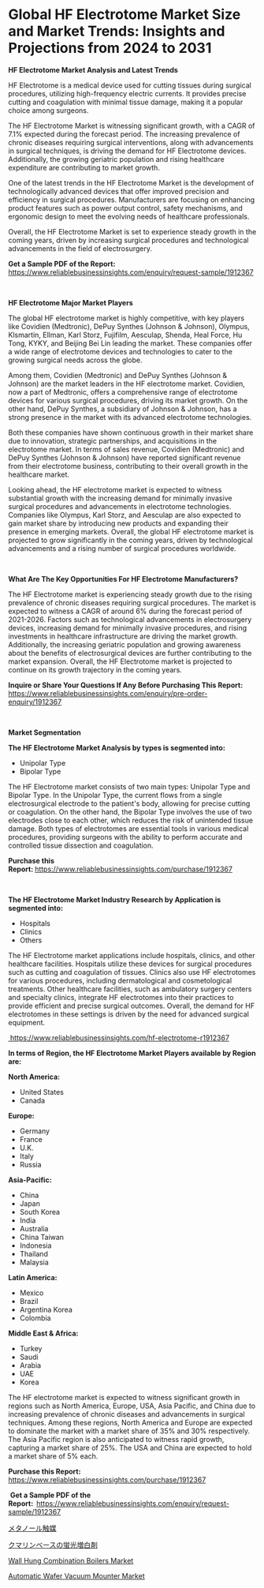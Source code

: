 <p><h1>Global HF Electrotome Market Size and Market Trends: Insights and Projections from 2024 to 2031</h1></p><p><strong>HF Electrotome Market Analysis and Latest Trends</strong></p>
<p><p>HF Electrotome is a medical device used for cutting tissues during surgical procedures, utilizing high-frequency electric currents. It provides precise cutting and coagulation with minimal tissue damage, making it a popular choice among surgeons.</p><p>The HF Electrotome Market is witnessing significant growth, with a CAGR of 7.1% expected during the forecast period. The increasing prevalence of chronic diseases requiring surgical interventions, along with advancements in surgical techniques, is driving the demand for HF Electrotome devices. Additionally, the growing geriatric population and rising healthcare expenditure are contributing to market growth.</p><p>One of the latest trends in the HF Electrotome Market is the development of technologically advanced devices that offer improved precision and efficiency in surgical procedures. Manufacturers are focusing on enhancing product features such as power output control, safety mechanisms, and ergonomic design to meet the evolving needs of healthcare professionals.</p><p>Overall, the HF Electrotome Market is set to experience steady growth in the coming years, driven by increasing surgical procedures and technological advancements in the field of electrosurgery.</p></p>
<p><strong>Get a Sample PDF of the Report:&nbsp;</strong> <a href="https://www.reliablebusinessinsights.com/enquiry/request-sample/1912367">https://www.reliablebusinessinsights.com/enquiry/request-sample/1912367</a></p>
<p>&nbsp;</p>
<p><strong>HF Electrotome Major Market Players</strong></p>
<p><p>The global HF electrotome market is highly competitive, with key players like Covidien (Medtronic), DePuy Synthes (Johnson & Johnson), Olympus, Klsmartin, Ellman, Karl Storz, Fujifilm, Aesculap, Shenda, Heal Force, Hu Tong, KYKY, and Beijing Bei Lin leading the market. These companies offer a wide range of electrotome devices and technologies to cater to the growing surgical needs across the globe.</p><p>Among them, Covidien (Medtronic) and DePuy Synthes (Johnson & Johnson) are the market leaders in the HF electrotome market. Covidien, now a part of Medtronic, offers a comprehensive range of electrotome devices for various surgical procedures, driving its market growth. On the other hand, DePuy Synthes, a subsidiary of Johnson & Johnson, has a strong presence in the market with its advanced electrotome technologies.</p><p>Both these companies have shown continuous growth in their market share due to innovation, strategic partnerships, and acquisitions in the electrotome market. In terms of sales revenue, Covidien (Medtronic) and DePuy Synthes (Johnson & Johnson) have reported significant revenue from their electrotome business, contributing to their overall growth in the healthcare market.</p><p>Looking ahead, the HF electrotome market is expected to witness substantial growth with the increasing demand for minimally invasive surgical procedures and advancements in electrotome technologies. Companies like Olympus, Karl Storz, and Aesculap are also expected to gain market share by introducing new products and expanding their presence in emerging markets. Overall, the global HF electrotome market is projected to grow significantly in the coming years, driven by technological advancements and a rising number of surgical procedures worldwide.</p></p>
<p>&nbsp;</p>
<p><strong>What Are The Key Opportunities For HF Electrotome Manufacturers?</strong></p>
<p><p>The HF Electrotome market is experiencing steady growth due to the rising prevalence of chronic diseases requiring surgical procedures. The market is expected to witness a CAGR of around 6% during the forecast period of 2021-2026. Factors such as technological advancements in electrosurgery devices, increasing demand for minimally invasive procedures, and rising investments in healthcare infrastructure are driving the market growth. Additionally, the increasing geriatric population and growing awareness about the benefits of electrosurgical devices are further contributing to the market expansion. Overall, the HF Electrotome market is projected to continue on its growth trajectory in the coming years.</p></p>
<p><strong>Inquire or Share Your Questions If Any Before Purchasing This Report:</strong> <a href="https://www.reliablebusinessinsights.com/enquiry/pre-order-enquiry/1912367">https://www.reliablebusinessinsights.com/enquiry/pre-order-enquiry/1912367</a></p>
<p>&nbsp;</p>
<p><strong>Market Segmentation</strong></p>
<p><strong>The HF Electrotome Market Analysis by types is segmented into:</strong></p>
<p><ul><li>Unipolar Type</li><li>Bipolar Type</li></ul></p>
<p><p>The HF Electrotome market consists of two main types: Unipolar Type and Bipolar Type. In the Unipolar Type, the current flows from a single electrosurgical electrode to the patient's body, allowing for precise cutting or coagulation. On the other hand, the Bipolar Type involves the use of two electrodes close to each other, which reduces the risk of unintended tissue damage. Both types of electrotomes are essential tools in various medical procedures, providing surgeons with the ability to perform accurate and controlled tissue dissection and coagulation.</p></p>
<p><strong>Purchase this Report:&nbsp;</strong><a href="https://www.reliablebusinessinsights.com/purchase/1912367">https://www.reliablebusinessinsights.com/purchase/1912367</a></p>
<p>&nbsp;</p>
<p><strong>The HF Electrotome Market Industry Research by Application is segmented into:</strong></p>
<p><ul><li>Hospitals</li><li>Clinics</li><li>Others</li></ul></p>
<p><p>The HF Electrotome market applications include hospitals, clinics, and other healthcare facilities. Hospitals utilize these devices for surgical procedures such as cutting and coagulation of tissues. Clinics also use HF electrotomes for various procedures, including dermatological and cosmetological treatments. Other healthcare facilities, such as ambulatory surgery centers and specialty clinics, integrate HF electrotomes into their practices to provide efficient and precise surgical outcomes. Overall, the demand for HF electrotomes in these settings is driven by the need for advanced surgical equipment.</p></p>
<p><a href="https://www.reliablebusinessinsights.com/hf-electrotome-r1912367">&nbsp;https://www.reliablebusinessinsights.com/hf-electrotome-r1912367</a></p>
<p><strong>In terms of Region, the HF Electrotome Market Players available by Region are:</strong></p>
<p>
    <p> <strong> North America: </strong>
        <ul>
            <li>United States</li>
            <li>Canada</li>
        </ul>
        </p> 
    <p> <strong> Europe: </strong>
        <ul>
            <li>Germany</li>
            <li>France</li>
            <li>U.K.</li>
            <li>Italy</li>
            <li>Russia</li>
        </ul>
        </p> 
    <p> <strong> Asia-Pacific: </strong>
        <ul>
            <li>China</li>
            <li>Japan</li>
            <li>South Korea</li>
            <li>India</li>
            <li>Australia</li>
            <li>China Taiwan</li>
            <li>Indonesia</li>
            <li>Thailand</li>
            <li>Malaysia</li>
        </ul>
        </p> 
    <p> <strong> Latin America: </strong>
        <ul>
            <li>Mexico</li>
            <li>Brazil</li>
            <li>Argentina Korea</li>
            <li>Colombia</li>
        </ul>
        </p> 
    <p> <strong> Middle East & Africa: </strong>
        <ul>
            <li>Turkey</li>
            <li>Saudi</li>
            <li>Arabia</li>
            <li>UAE</li>
            <li>Korea</li>
        </ul>
    </p>
    </p>
<p><p>The HF electrotome market is expected to witness significant growth in regions such as North America, Europe, USA, Asia Pacific, and China due to increasing prevalence of chronic diseases and advancements in surgical techniques. Among these regions, North America and Europe are expected to dominate the market with a market share of 35% and 30% respectively. The Asia Pacific region is also anticipated to witness rapid growth, capturing a market share of 25%. The USA and China are expected to hold a market share of 5% each.</p></p>
<p><strong>Purchase this Report: </strong><a href="https://www.reliablebusinessinsights.com/purchase/1912367">https://www.reliablebusinessinsights.com/purchase/1912367</a></p>
<p>&nbsp;<strong>Get a Sample PDF of the Report:&nbsp;&nbsp;</strong><a href="https://www.reliablebusinessinsights.com/enquiry/request-sample/1912367">https://www.reliablebusinessinsights.com/enquiry/request-sample/1912367</a></p>
<p><strong></strong></p>
<p><p><a href="https://github.com/laurenreichert/Market-Research-Report-List-2/blob/main/8955612170212.md">メタノール触媒</a></p><p><a href="https://github.com/RodHoppe07/Market-Research-Report-List-2/blob/main/6875941170213.md">クマリンベースの蛍光増白剤</a></p><p><a href="https://github.com/gcimaudf65/Market-Research-Report-List-1/blob/main/wall-hung-combination-boilers-market.md">Wall Hung Combination Boilers Market</a></p><p><a href="https://github.com/pennyaldbrittonh658/Market-Research-Report-List-1/blob/main/automatic-wafer-vacuum-mounter-market.md">Automatic Wafer Vacuum Mounter Market</a></p></p>